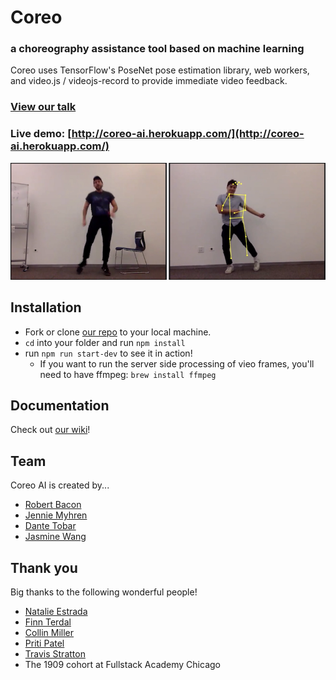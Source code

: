 # Coreo

### a choreography assistance tool based on machine learning

Coreo uses TensorFlow's PoseNet pose estimation library, web workers, and video.js / videojs-record to provide immediate video feedback.

### [View our talk](https://www.youtube.com/watch?v=FbEfbmgOsj8)

### Live demo: [http://coreo-ai.herokuapp.com/](http://coreo-ai.herokuapp.com/)

![example screencap](coreo-example.png)

## Installation

- Fork or clone [our repo](https://github.com/brain-dance/brain-dancer) to your local machine.
- `cd` into your folder and run `npm install`
- run `npm run start-dev` to see it in action!
  - If you want to run the server side processing of vieo frames, you'll need to have ffmpeg: `brew install ffmpeg`

## Documentation

Check out [our wiki](https://github.com/brain-dance/brain-dancer/wiki)!

## Team

Coreo AI is created by...

- [Robert Bacon](https://github.com/rb982)
- [Jennie Myhren](https://github.com/jennie-myhren)
- [Dante Tobar](https://github.com/tuna-melt)
- [Jasmine Wang](https://github.com/jsmney)

## Thank you

Big thanks to the following wonderful people!

- [Natalie Estrada](https://github.com/nmestrada)
- [Finn Terdal](https://github.com/fterdal)
- [Collin Miller](https://github.com/collin)
- [Priti Patel](https://github.com/pdpatel2)
- [Travis Stratton](https://github.com/tstrat)
- The 1909 cohort at Fullstack Academy Chicago

